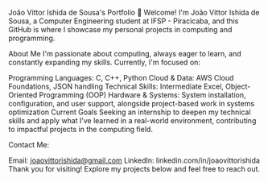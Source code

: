 João Vittor Ishida de Sousa's Portfolio
👋 Welcome! I'm João Vittor Ishida de Sousa, a Computer Engineering student at IFSP - Piracicaba, and this GitHub is where I showcase my personal projects in computing and programming.

About Me
I'm passionate about computing, always eager to learn, and constantly expanding my skills. Currently, I'm focused on:

Programming Languages: C, C++, Python
Cloud & Data: AWS Cloud Foundations, JSON handling
Technical Skills: Intermediate Excel, Object-Oriented Programming (OOP)
Hardware & Systems: System installation, configuration, and user support, alongside project-based work in systems optimization
Current Goals
Seeking an internship to deepen my technical skills and apply what I’ve learned in a real-world environment, contributing to impactful projects in the computing field.

Contact Me:

Email: joaovittorishida@gmail.com
LinkedIn: linkedin.com/in/joaovittorishida
Thank you for visiting! Explore my projects below and feel free to reach out.
